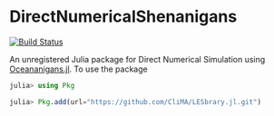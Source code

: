 # DirectNumericalShenanigans

[![Build Status](https://github.com/jbisits/DirectNumericalShenanigans.jl/actions/workflows/CI.yml/badge.svg?branch=main)](https://github.com/jbisits/DirectNumericalShenanigans.jl/actions/workflows/CI.yml?query=branch%3Amain)

An unregistered Julia package for Direct Numerical Simulation using [Oceananigans.jl](https://github.com/CliMA/Oceananigans.jl).
To use the package


```julia
julia> using Pkg

julia> Pkg.add(url="https://github.com/CliMA/LESbrary.jl.git")
```
